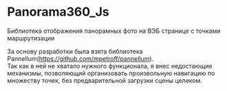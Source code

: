# Panorama360_Js
Библиотека отображения панорамных фото на ВЭБ странице с точками маршрутизации

За основу разработки была взята библиотека Pannellum(https://github.com/mpetroff/pannellum). 
<br/>Так как в ней не хватало нужного функционала, я внес недостающие механизмы, позволяющий организовать произвольную навигацию по множеству точек, без предварительной загрузки сцены целеком.

